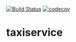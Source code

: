 [![Build Status](https://travis-ci.org/dilyarakhabibullina/taxiservice.svg?branch=master)](https://travis-ci.org/dilyarakhabibullina/taxiservice)
[![codecov](https://codecov.io/gh/dilyarakhabibullina/taxiservice/branch/master/graph/badge.svg)](https://codecov.io/gh/dilyarakhabibullina/taxiservice)
# taxiservice 